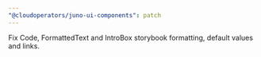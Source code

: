 ```yaml
---
"@cloudoperators/juno-ui-components": patch
---
```


Fix Code, FormattedText and IntroBox storybook formatting, default values and links.
